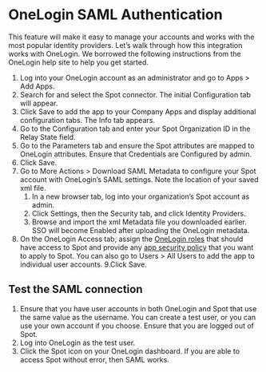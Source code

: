 # OneLogin SAML Authentication

This feature will make it easy to manage your accounts and works with the most popular identity providers. Let’s walk through how this integration works with OneLogin. We borrowed the following instructions from the OneLogin help site to help you get started.

1. Log into your OneLogin account as an administrator and go to Apps > Add Apps.
2. Search for and select the Spot connector. The initial Configuration tab will appear.
3. Click Save to add the app to your Company Apps and display additional configuration tabs. The Info tab appears.
4. Go to the Configuration tab and enter your Spot Organization ID in the Relay State field.
5. Go to the Parameters tab and ensure the Spot attributes are mapped to OneLogin attributes. Ensure that Credentials are Configured by admin.
6. Click Save.
7. Go to More Actions > Download SAML Metadata to configure your Spot account with OneLogin’s SAML settings. Note the location of your saved xml file.
   1. In a new browser tab, log into your organization’s Spot account as admin.
   2. Click Settings, then the Security tab, and click Identity Providers.
   3. Browse and import the xml Metadata file you downloaded earlier. SSO will become Enabled after uploading the OneLogin metadata.
8. On the OneLogin Access tab, assign the [OneLogin roles](https://support.onelogin.com/hc/en-us/articles/202123144-Roles) that should have access to Spot and provide any [app security policy](https://support.onelogin.com/hc/en-us/articles/202361530) that you want to apply to Spot. You can also go to Users > All Users to add the app to individual user accounts.
   9.Click Save.

## Test the SAML connection

1. Ensure that you have user accounts in both OneLogin and Spot that use the same value as the username. You can create a test user, or you can use your own account if you choose.
   Ensure that you are logged out of Spot.
2. Log into OneLogin as the test user.
3. Click the Spot icon on your OneLogin dashboard. If you are able to access Spot without error, then SAML works.
